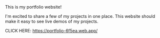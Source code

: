 This is my portfolio website! 

I'm excited to share a few of my projects in one place. This website should make it easy to see live demos of my projects. 

CLICK HERE: https://portfolio-6f5ea.web.app/

